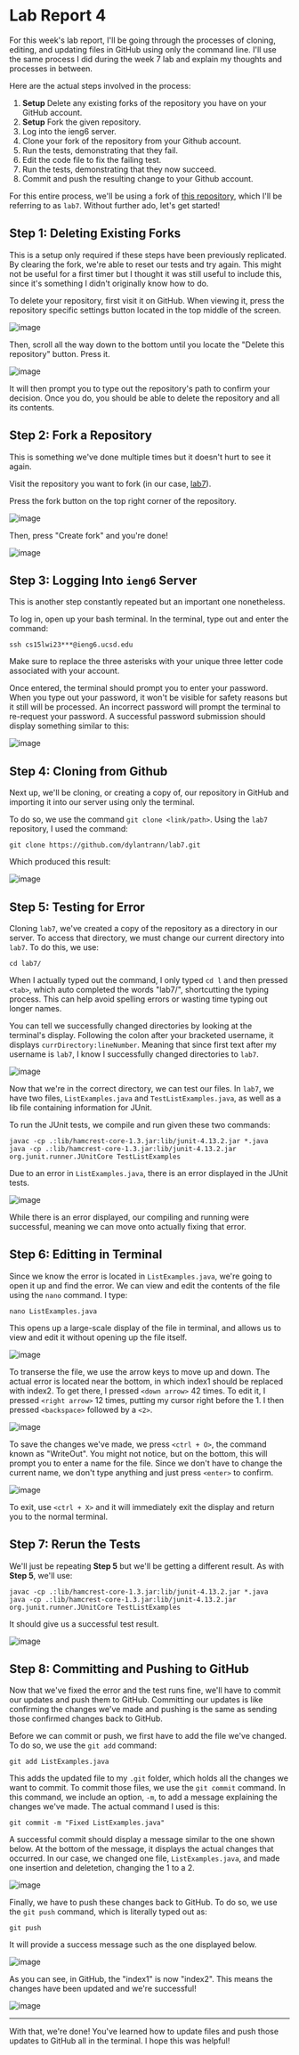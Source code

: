# Lab Report 4
For this week's lab report, I'll be going through the processes of cloning, editing, and updating files in GitHub using only the command line.
I'll use the same process I did during the week 7 lab and explain my thoughts and processes in between.

Here are the actual steps involved in the process:
1. **Setup** Delete any existing forks of the repository you have on your GitHub account.
2. **Setup** Fork the given repository.
3. Log into the ieng6 server.
4. Clone your fork of the repository from your Github account.
5. Run the tests, demonstrating that they fail.
6. Edit the code file to fix the failing test.
7. Run the tests, demonstrating that they now succeed.
8. Commit and push the resulting change to your Github account.

For this entire process, we'll be using a fork of [this repository](https://github.com/ucsd-cse15l-w23/lab7), which I'll be referring to as `lab7`. 
Without further ado, let's get started!

## Step 1: Deleting Existing Forks
This is a setup only required if these steps have been previously replicated. By clearing the fork, we're able to reset our tests and try again. This might not be
useful for a first timer but I thought it was still useful to include this, since it's something I didn't originally know how to do. 

To delete your repository, first visit it on GitHub. When viewing it, press the repository specific settings button located in the top middle of the screen.

![image](https://user-images.githubusercontent.com/122491673/220776075-c016271f-eaa9-4ff8-be4c-9b99aaabc351.png)


Then, scroll all the way down to the bottom until you locate the "Delete this repository" button. Press it.

![image](https://user-images.githubusercontent.com/122491673/220776506-7e336701-e8cd-48b4-a1cc-b2c21474c045.png)

It will then prompt you to type out the repository's path to confirm your decision. Once you do, you should be able to delete the repository and all its contents.

## Step 2: Fork a Repository
This is something we've done multiple times but it doesn't hurt to see it again. 

Visit the repository you want to fork (in our case, [lab7](https://github.com/ucsd-cse15l-w23/lab7)).

Press the fork button on the top right corner of the repository. 

![image](https://user-images.githubusercontent.com/122491673/220777215-14134e55-2a79-4aca-bfee-5edc3fae5727.png)

Then, press "Create fork" and you're done!

![image](https://user-images.githubusercontent.com/122491673/220777312-08c6d554-6d41-43d8-8a7b-f93f2758b9bb.png)

## Step 3: Logging Into `ieng6` Server
This is another step constantly repeated but an important one nonetheless. 

To log in, open up your bash terminal. In the terminal, type out and enter the command:

`ssh cs15lwi23***@ieng6.ucsd.edu`

Make sure to replace the three asterisks with your unique three letter code associated with your account.

Once entered, the terminal should prompt you to enter your password. When you type out your password, it won't be visible for safety reasons but it still will be processed. An incorrect password will prompt the terminal to re-request your password. A successful password submission should display something similar to this: 

![image](https://user-images.githubusercontent.com/122491673/220799303-0172898b-7079-4954-942f-b13ed1a2181b.png)

## Step 4: Cloning from Github
Next up, we'll be cloning, or creating a copy of, our repository in GitHub and importing it into our server using only the terminal. 

To do so, we use the command `git clone <link/path>`. Using the `lab7` repository, I used the command:

`git clone https://github.com/dylantrann/lab7.git`

Which produced this result:

![image](https://user-images.githubusercontent.com/122491673/220800392-d176d5b8-85ba-4857-a3fb-3cf5c28d767d.png)

## Step 5: Testing for Error
Cloning `lab7`, we've created a copy of the repository as a directory in our server. To access that directory, we must change our current directory into `lab7`. To do this, we use: 

`cd lab7/`

When I actually typed out the command, I only typed `cd l` and then pressed `<tab>`, which auto completed the words "lab7/", shortcutting the typing process. This can help avoid spelling errors or wasting time typing out longer names.

You can tell we successfully changed directories by looking at the terminal's display. Following the colon after your bracketed username, it displays `currDirectory:lineNumber`. Meaning that since first text after my username is `lab7`, I know I successfully changed directories to `lab7`. 
  
  ![image](https://user-images.githubusercontent.com/122491673/220801441-de658f48-0926-4727-af20-05c325b1a36d.png)

  Now that we're in the correct directory, we can test our files. In `lab7`, we have two files, `ListExamples.java` and `TestListExamples.java`, as well as a lib file containing information for JUnit. 
  
  To run the JUnit tests, we compile and run given these two commands:
  
  ```
javac -cp .:lib/hamcrest-core-1.3.jar:lib/junit-4.13.2.jar *.java
java -cp .:lib/hamcrest-core-1.3.jar:lib/junit-4.13.2.jar org.junit.runner.JUnitCore TestListExamples
  ```
  
  Due to an error in `ListExamples.java`, there is an error displayed in the JUnit tests. 
  
  ![image](https://user-images.githubusercontent.com/122491673/220802083-5cdb8438-4ceb-43e7-bb2b-c7317d01e002.png)

  While there is an error displayed, our compiling and running were successful, meaning we can move onto actually fixing that error. 
  
## Step 6: Editting in Terminal
  Since we know the error is located in `ListExamples.java`, we're going to open it up and find the error. We can view and edit the contents of the file using the `nano` command. I type: 
  
  `nano ListExamples.java`
  
  This opens up a large-scale display of the file in terminal, and allows us to view and edit it without opening up the file itself. 
  
  ![image](https://user-images.githubusercontent.com/122491673/220802931-d04bc2cb-6942-4168-a411-7517761670b9.png)

  To transerse the file, we use the arrow keys to move up and down. The actual error is located near the bottom, in which index1 should be replaced with index2. To get there, I pressed `<down arrow>` 42 times. To edit it, I pressed `<right arrow>` 12 times, putting my cursor right before the 1. I then pressed `<backspace>` followed by a `<2>`. 
  
  ![image](https://user-images.githubusercontent.com/122491673/220803397-307e8a72-28db-4750-ae3a-e0024c8d526b.png)
  
  To save the changes we've made, we press `<ctrl + O>`, the command known as "WriteOut". You might not notice, but on the bottom, this will prompt you to enter a name for the file. Since we don't have to change the current name, we don't type anything and just press `<enter>` to confirm.
  
  ![image](https://user-images.githubusercontent.com/122491673/220804359-b64607f0-a983-4ba1-a423-fd90b769b17c.png)

  To exit, use `<ctrl + X>` and it will immediately exit the display and return you to the normal terminal.
  
## Step 7: Rerun the Tests
  We'll just be repeating **Step 5** but we'll be getting a different result. As with **Step 5**, we'll use:
  
  ```
javac -cp .:lib/hamcrest-core-1.3.jar:lib/junit-4.13.2.jar *.java
java -cp .:lib/hamcrest-core-1.3.jar:lib/junit-4.13.2.jar org.junit.runner.JUnitCore TestListExamples
  ```
  
  It should give us a successful test result.
  
  ![image](https://user-images.githubusercontent.com/122491673/220818423-2462ce61-3614-4114-92f7-402692e8059c.png)

## Step 8: Committing and Pushing to GitHub
  Now that we've fixed the error and the test runs fine, we'll have to commit our updates and push them to GitHub. Committing our updates is like confirming the changes we've made and pushing is the same as sending those confirmed changes back to GitHub. 
  
  Before we can commit or push, we first have to add the file we've changed. To do so, we use the `git add` command:
  
  `git add ListExamples.java`
  
  This adds the updated file to my `.git` folder, which holds all the changes we want to commit. To commit those files, we use the `git commit` command. In this command, we include an option, `-m`, to add a message explaining the changes we've made. The actual command I used is this:
  
  `git commit -m "Fixed ListExamples.java"`
  
  A successful commit should display a message similar to the one shown below. At the bottom of the message, it displays the actual changes that occurred. In our case, we changed one file, `ListExamples.java`, and made one insertion and deletetion, changing the 1 to a 2. 
  
  ![image](https://user-images.githubusercontent.com/122491673/220819452-b35e31a9-b661-4a00-9550-263d56fa0c90.png)

  Finally, we have to push these changes back to GitHub. To do so, we use the `git push` command, which is literally typed out as:
  
  `git push`
  
  It will provide a success message such as the one displayed below.
  
  ![image](https://user-images.githubusercontent.com/122491673/220820476-aa6f407e-9018-422b-9dcd-0bf29b3b7774.png)
  
  As you can see, in GitHub, the "index1" is now "index2". This means the changes have been updated and we're successful!
  
  ![image](https://user-images.githubusercontent.com/122491673/220820632-6a9c0791-3c12-4121-b1ea-079dca8653cd.png)

---

With that, we're done! You've learned how to update files and push those updates to GitHub all in the terminal. I hope this was helpful!
